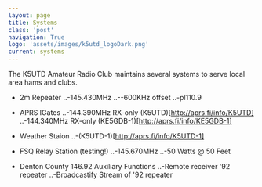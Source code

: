 ```yaml
---
layout: page
title: Systems
class: 'post'
navigation: True
logo: 'assets/images/k5utd_logoDark.png'
current: systems
---
```


The K5UTD Amateur Radio Club maintains several systems to serve local area hams and clubs.

- 2m Repeater
..-145.430MHz
..--600KHz offset
..-pl110.9

- APRS IGates
..-144.390MHz RX-only (K5UTD)[http://aprs.fi/info/K5UTD]
..-144.340MHz RX-only (KE5GDB-1)[http://aprs.fi/info/KE5GDB-1]

- Weather Staion
..-(K5UTD-1)[http://aprs.fi/info/K5UTD-1]

- FSQ Relay Station (testing!)
..-145.670MHz
..-50 Watts @ 50 Feet

- Denton County 146.92 Auxiliary Functions
..-Remote receiver '92 repeater
..-Broadcastify Stream of '92 repeater
